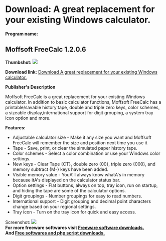 # Download: A great replacement for your existing Windows calculator.

**Program name:**

## Moffsoft FreeCalc 1.2.0.6

  
**Thumbshot:** ![](http://www.freewarefiles.com/screenshot/moffsoftfreecalc_md.gif)   
  
**Download link:** [Download A great replacement for your existing Windows calculator.](http://freesoftwares.boysofts.com/Moffsoft-FreeCalc_program_19603.html)  
  


**Publisher's Description**  
  


Moffsoft FreeCalc is a great replacement for your existing Windows calculator. In addition to basic calculator functions, Moffsoft FreeCalc has a printable/savable history tape, double and triple zero keys, color schemes, a sizeable display,international support for digit grouping, a system tray icon option and more. 

**Features:**

  * Adjustable calculator size - Make it any size you want and Moffsoft FreeCalc will remember the size and position next time you use it 
  * Tape - Save, print, or clear the simulated paper history tape. 
  * Color schemes - Select a color combination or use your Windows color settings. 
  * New keys - Clear Tape {CT}, double zero {00}, triple zero {000}, and memory subtract {M-} keys have been added. 
  * Visible memory value - YouA'll always know whatA's in memory because itA's displayed on the calculator status bar. 
  * Option settings - Flat buttons, always on top, tray icon, run on startup, and hiding the tape are some of the calculator options. 
  * Digit groupings - Number groupings for easy to read numbers. 
  * International support - Digit grouping and decimal point characters change based on your regional settings. 
  * Tray icon - Turn on the tray icon for quick and easy access. 

  
  
Screenshot: ![](http://www.freewarefiles.com/screenshot/moffsoftfreecalc.gif)   
**For more freeware softwares visit [Freeware software downloads.](http://freesoftwares.boysofts.com/)**   
**And [Free softwares and php script downloads.](http://www.boysofts.com/)**
